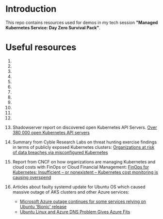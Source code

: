 # Introduction

This repo contains resources used for demos in my tech session **"Managed Kubernetes Service: Day Zero Survival Pack"**.

# Useful resources

1. 

2. 

3. 

4. 

5. 

6. 

7. 

8. 

9. 

10. 

11. 

12. 

13. Shadowserver report on discovered open Kubernetes API Servers. [Over 380 000 open Kubernetes API servers](https://www.shadowserver.org/news/over-380-000-open-kubernetes-api-servers)

14. Summary from Cyble Research Labs on threat hunting exercise findings in terms of publicly exposed Kubernetes clusters: [Organizations at risk of data breaches via misconfigured Kubernetes](https://blog.cyble.com/2022/06/27/exposed-kubernetes-clusters/)

15. Report from CNCF on how organizations are managing Kubernetes and cloud costs with FinOps or Cloud Financial Management: [FinOps for Kubernetes: Insufficient – or nonexistent – Kubernetes cost monitoring is causing overspend ](https://www.cncf.io/blog/2021/06/29/finops-for-kubernetes-insufficient-or-nonexistent-kubernetes-cost-monitoring-is-causing-overspend/)

16. Articles about faulty systemd update for Ubuntu OS which caused massive outage of AKS clusters and other Azure services: 
    * [Microsoft Azure outage continues for some services relying on Ubuntu 'Bionic' release](https://www.zdnet.com/article/microsoft-azure-outage-continues-for-some-services-relying-on-ubuntu-bionic-release/)
    * [Ubuntu Linux and Azure DNS Problem Gives Azure Fits](https://thenewstack.io/ubuntu-linux-and-azure-dns-problem-gives-azure-fits/)
